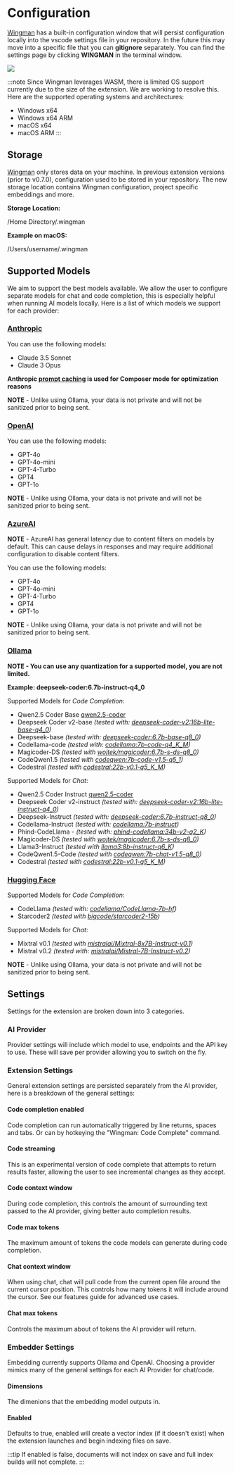# Configuration

[Wingman](https://marketplace.visualstudio.com/items?itemName=WingMan.wing-man) has a built-in configuration window that will persist configuration locally into the vscode settings file in your repository.
In the future this may move into a specific file that you can **gitignore** separately. You can find the settings page by
clicking **WINGMAN** in the terminal window.

![](/Config.png)

:::note
Since Wingman leverages WASM, there is limited OS support currently due to the size of the extension. We are working to resolve this. Here are the supported operating systems and architectures:

-   Windows x64
-   Windows x64 ARM
-   macOS x64
-   macOS ARM
:::

## Storage

[Wingman](https://marketplace.visualstudio.com/items?itemName=WingMan.wing-man) only stores data on your machine. In previous extension versions (prior to v0.7.0), configuration used to be stored in your repository. The new storage location contains Wingman configuration, project specific embeddings and more.

**Storage Location:**

/Home Directory/.wingman

**Example on macOS:**

/Users/username/.wingman

## Supported Models

We aim to support the best models available. We allow the user to configure separate models for chat and code completion, this is especially helpful when running AI models locally. Here is a list of which models we support for each provider:

### [Anthropic](https://docs.anthropic.com/en/docs/welcome)

You can use the following models:

-   Claude 3.5 Sonnet
-   Claude 3 Opus

**Anthropic [prompt caching](https://www.anthropic.com/news/prompt-caching) is used for Composer mode for optimization reasons**

**NOTE** - Unlike using Ollama, your data is not private and will not be sanitized prior to being sent.

### [OpenAI](https://platform.openai.com/docs/models/continuous-model-upgrades)

You can use the following models:

-   GPT-4o
-   GPT-4o-mini
-   GPT-4-Turbo
-   GPT4
-   GPT-1o

**NOTE** - Unlike using Ollama, your data is not private and will not be sanitized prior to being sent.

### [AzureAI](https://learn.microsoft.com/en-us/azure/ai-services/openai/concepts/models?tabs=python-secure#gpt-4o-and-gpt-4-turbo)

**NOTE** - AzureAI has general latency due to content filters on models by default. This can cause delays in responses and may require additional configuration to disable content filters.

You can use the following models:

-   GPT-4o
-   GPT-4o-mini
-   GPT-4-Turbo
-   GPT4
-   GPT-1o

**NOTE** - Unlike using Ollama, your data is not private and will not be sanitized prior to being sent.

### [Ollama](https://ollama.com/)

**NOTE - You can use any quantization for a supported model, you are not limited.**

**Example: deepseek-coder:6.7b-instruct-q4_0**

Supported Models for _Code Completion_:

-   Qwen2.5 Coder Base [qwen2.5-coder](https://ollama.com/library/qwen2.5-coder)
-   Deepseek Coder v2-base _(tested with: [deepseek-coder-v2:16b-lite-base-q4_0](https://ollama.com/library/deepseek-coder-v2:16b-lite-base-q4_0))_
-   Deepseek-base _(tested with: [deepseek-coder:6.7b-base-q8_0](https://ollama.ai/library/deepseek-coder:6.7b-base-q8_0))_
-   Codellama-code _(tested with: [codellama:7b-code-q4_K_M](https://ollama.ai/library/codellama:7b-code-q4_K_M))_
-   Magicoder-DS _(tested with [wojtek/magicoder:6.7b-s-ds-q8_0](https://ollama.com/wojtek/magicoder:6.7b-s-ds-q8_0))_
-   CodeQwen1.5 _(tested with [codeqwen:7b-code-v1.5-q5_1](https://ollama.com/library/codeqwen:7b-code-v1.5-q5_1))_
-   Codestral _(tested with [codestral:22b-v0.1-q5_K_M](https://ollama.com/library/codestral:22b-v0.1-q5_K_M))_

Supported Models for _Chat_:

-   Qwen2.5 Coder Instruct [qwen2.5-coder](https://ollama.com/library/qwen2.5-coder)
-   Deepseek Coder v2-instruct _(tested with: [deepseek-coder-v2:16b-lite-instruct-q4_0](https://ollama.com/library/deepseek-coder-v2:16b-lite-instruct-q4_0))_
-   Deepseek-Instruct _(tested with: [deepseek-coder:6.7b-instruct-q8_0](https://ollama.ai/library/deepseek-coder:6.7b-instruct-q8_0))_
-   Codellama-Instruct _(tested with: [codellama:7b-instruct](https://ollama.ai/library/codellama:7b-instruct))_
-   Phind-CodeLlama - _(tested with: [phind-codellama:34b-v2-q2_K](https://ollama.ai/library/phind-codellama:34b-v2-q2_K))_
-   Magicoder-DS _(tested with [wojtek/magicoder:6.7b-s-ds-q8_0](https://ollama.com/wojtek/magicoder:6.7b-s-ds-q8_0))_
-   Llama3-Instruct _(tested with [llama3:8b-instruct-q6_K](https://ollama.com/library/llama3:8b-instruct-q6_K))_
-   CodeQwen1.5-Code _(tested with [codeqwen:7b-chat-v1.5-q8_0](https://ollama.com/library/codeqwen:7b-code-v1.5-q8_0))_
-   Codestral _(tested with [codestral:22b-v0.1-q5_K_M](https://ollama.com/library/codestral:22b-v0.1-q5_K_M))_

### [Hugging Face](https://huggingface.co/)

Supported Models for _Code Completion_:

-   CodeLlama _(tested with: [codellama/CodeLlama-7b-hf](https://huggingface.co/codellama/CodeLlama-7b-hf))_
-   Starcoder2 _(tested with [bigcode/starcoder2-15b](https://huggingface.co/bigcode/starcoder2-15b))_

Supported Models for _Chat_:

-   Mixtral v0.1 _(tested with [mistralai/Mixtral-8x7B-Instruct-v0.1](https://huggingface.co/mistralai/Mixtral-8x7B-Instruct-v0.1))_
-   Mistral v0.2 _(tested with: [mistralai/Mistral-7B-Instruct-v0.2](https://huggingface.co/mistralai/Mistral-7B-Instruct-v0.2))_

**NOTE** - Unlike using Ollama, your data is not private and will not be sanitized prior to being sent.

## Settings

Settings for the extension are broken down into 3 categories.

### AI Provider

Provider settings will include which model to use, endpoints and the API key to use. These will save per provider allowing you to switch on the fly.

### Extension Settings

General extension settings are persisted separately from the AI provider, here is a breakdown of the general settings:

#### Code completion enabled

Code completion can run automatically triggered by line returns, spaces and tabs. Or can by hotkeying the "Wingman: Code Complete" command.

#### Code streaming

This is an experimental version of code complete that attempts to return results faster, allowing the user to see incremental changes as they accept.

#### Code context window

During code completion, this controls the amount of surrounding text passed to the AI provider, giving better auto completion results.

#### Code max tokens

The maximum amount of tokens the code models can generate during code completion.

#### Chat context window

When using chat, chat will pull code from the current open file around the current cursor position. This controls how many tokens it will include around the cursor. See our features guide for advanced use cases.

#### Chat max tokens

Controls the maximum about of tokens the AI provider will return.

### Embedder Settings

Embedding currently supports Ollama and OpenAI. Choosing a provider mimics many of the general settings for each AI Provider for chat/code.

#### Dimensions

The dimenions that the embedding model outputs in.

#### Enabled

Defaults to true, enabled will create a vector index (if it doesn't exist) when the extension launches and begin indexing files on save.

:::tip
If enabled is false, documents will not index on save and full index builds will not complete.
:::
